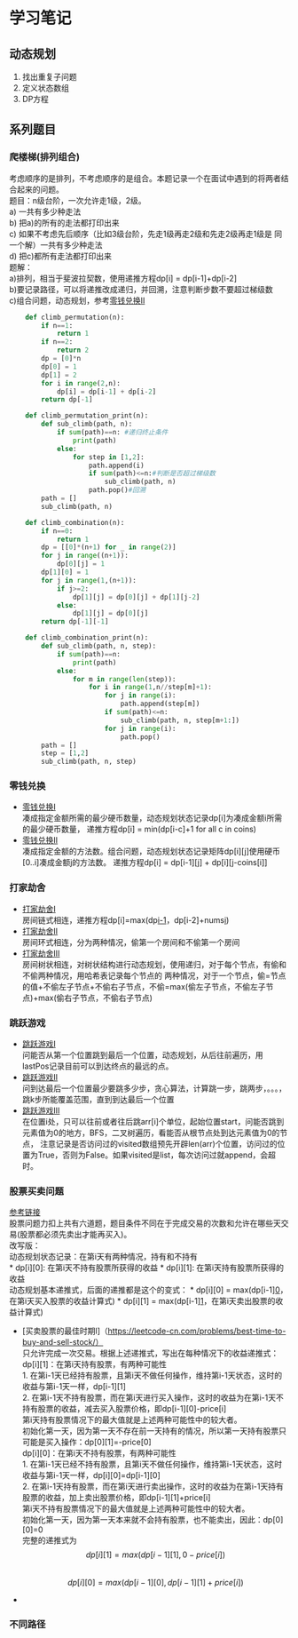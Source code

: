 # 学习笔记
## 动态规划
1. 找出重复子问题  
2. 定义状态数组  
3. DP方程  

## 系列题目
### 爬楼梯(排列组合)
考虑顺序的是排列，不考虑顺序的是组合。本题记录一个在面试中遇到的将两者结合起来的问题。  
题目：n级台阶，一次允许走1级，2级。   
a) 一共有多少种走法   
b) 把a)的所有的走法都打印出来   
c) 如果不考虑先后顺序（比如3级台阶，先走1级再走2级和先走2级再走1级是 同一个解）一共有多少种走法  
d) 把c)都所有走法都打印出来  
题解：  
a)排列，相当于斐波拉契数，使用递推方程dp[i] = dp[i-1]+dp[i-2]  
b)要记录路径，可以将递推改成递归，并回溯，注意判断步数不要超过梯级数  
c)组合问题，动态规划，参考[零钱兑换II](https://leetcode-cn.com/problems/coin-change-2/submissions/)
```python
	def climb_permutation(n): 
		if n==1:
            return 1
        if n==2:
            return 2
        dp = [0]*n
        dp[0] = 1
        dp[1] = 2
        for i in range(2,n):
            dp[i] = dp[i-1] + dp[i-2]
        return dp[-1]
```
```python
	def climb_permutation_print(n):
		def sub_climb(path, n):
			if sum(path)==n: #递归终止条件
				print(path)
			else:
				for step in [1,2]:
					path.append(i)
					if sum(path)<=n:#判断是否超过梯级数
						sub_climb(path, n)
					path.pop()#回溯
		path = []
		sub_climb(path, n)
```
```python
    def climb_combination(n):
		if n==0:
			return 1
		dp = [[0]*(n+1) for _ in range(2)]
		for j in range((n+1)):
			dp[0][j] = 1
		dp[1][0] = 1
		for j in range(1,(n+1)):
			if j>=2:
				dp[1][j] = dp[0][j] + dp[1][j-2]
			else:
				dp[1][j] = dp[0][j]
		return dp[-1][-1]
```
```python
	def climb_combination_print(n):
		def sub_climb(path, n, step):
			if sum(path)==n:
				print(path)
			else:
				for m in range(len(step)):
					for i in range(1,n//step[m]+1):
						for j in range(i):
							path.append(step[m])
						if sum(path)<=n:
							sub_climb(path, n, step[m+1:])
						for j in range(i):
							path.pop()
		path = []
		step = [1,2]
		sub_climb(path, n, step)
```
### 零钱兑换
* [零钱兑换I](https://leetcode-cn.com/problems/coin-change/)  
	凑成指定金额所需的最少硬币数量，动态规划状态记录dp[i]为凑成金额i所需的最少硬币数量，
	递推方程dp[i] = min(dp[i-c]+1 for all c in coins)
* [零钱兑换II](https://leetcode-cn.com/problems/coin-change-2/)  
	凑成指定金额的方法数。组合问题，动态规划状态记录矩阵dp[i][j]使用硬币[0..i]凑成金额j的方法数。
	递推方程dp[i] = dp[i-1][j] + dp[i][j-coins[i]]
### 打家劫舍
* [打家劫舍I](https://leetcode-cn.com/problems/house-robber/)  
	房间链式相连，递推方程dp[i]=max(dp[i-1](不偷第i个房间)，dp[i-2]+nums[i](偷第i个房间))
* [打家劫舍II](https://leetcode-cn.com/problems/house-robber-ii/)  
	房间环式相连，分为两种情况，偷第一个房间和不偷第一个房间
* [打家劫舍III](https://leetcode-cn.com/problems/house-robber-iii/)  
	房间树状相连，对树状结构进行动态规划，使用递归，对于每个节点，有偷和不偷两种情况，用哈希表记录每个节点的
	两种情况，对于一个节点，偷=节点的值+不偷左子节点+不偷右子节点，不偷=max(偷左子节点，不偷左子节点)+max(偷右子节点，不偷右子节点)
### 跳跃游戏
* [跳跃游戏I](https://leetcode-cn.com/problems/jump-game/)  
	问能否从第一个位置跳到最后一个位置，动态规划，从后往前遍历，用lastPos记录目前可以到达终点的最远的点。  
* [跳跃游戏II](https://leetcode-cn.com/problems/jump-game-ii/)  
	问到达最后一个位置最少要跳多少步，贪心算法，计算跳一步，跳两步，。。。，跳k步所能覆盖范围，直到到达最后一个位置  
* [跳跃游戏III](https://leetcode.com/problems/jump-game-iii/)  
	在位置i处，只可以往前或者往后跳arr[i]个单位，起始位置start，问能否跳到元素值为0的地方，BFS，二叉树遍历，看能否从根节点处到达元素值为0的节点，
	注意记录是否访问过的visited数组预先开辟len(arr)个位置，访问过的位置为True，否则为False。如果visited是list，每次访问过就append，会超时。
### 股票买卖问题    
[参考链接](https://leetcode-cn.com/circle/article/qiAgHn/)  
股票问题力扣上共有六道题，题目条件不同在于完成交易的次数和允许在哪些天交易(股票都必须先卖出才能再买入)。    
改写版：  
	动态规划状态记录：在第i天有两种情况，持有和不持有  
		* dp[i][0]: 在第i天不持有股票所获得的收益
		* dp[i][1]: 在第i天持有股票所获得的收益  
	动态规划基本递推式，后面的递推都是这个的变式：
		* dp[i][0] = max(dp[i-1][0](不操作，维持在第i-1天时不持有情况的状态不变)，在第i天买入股票的收益计算式)
		* dp[i][1] = max(dp[i-1][1](不操作，维持在第i-1天时持有情况的状态不变)，在第i天卖出股票的收益计算式)  
- [买卖股票的最佳时期I]（https://leetcode-cn.com/problems/best-time-to-buy-and-sell-stock/）  
	只允许完成一次交易。根据上述递推式，写出在每种情况下的收益递推式：  
	dp[i][1]：在第i天持有股票，有两种可能性   
		1. 在第i-1天已经持有股票，且第i天不做任何操作，维持第i-1天状态，这时的收益与第i-1天一样，dp[i-1][1]  
		2. 在第i-1天不持有股票，而在第i天进行买入操作，这时的收益为在第i-1天不持有股票的收益，减去买入股票价格，即dp[i-1][0]-price[i]  
		第i天持有股票情况下的最大值就是上述两种可能性中的较大者。  
		初始化第一天，因为第一天不存在前一天持有的情况，所以第一天持有股票只可能是买入操作：dp[0][1]=-price[0]  
	dp[i][0]：在第i天不持有股票，有两种可能性  
		1. 在第i-1天已经不持有股票，且第i天不做任何操作，维持第i-1天状态，这时收益与第i-1天一样，dp[i][0]=dp[i-1][0]  
		2. 在第i-1天持有股票，而在第i天进行卖出操作，这时的收益为在第i-1天持有股票的收益，加上卖出股票价格，即dp[i-1][1]+price[i]  
		第i天不持有股票情况下的最大值就是上述两种可能性中的较大者。  
		初始化第一天，因为第一天本来就不会持有股票，也不能卖出，因此：dp[0][0]=0  
	完整的递推式为  
	$$dp[i][1] = max(dp[i-1][1], 0-price[i])$$  
	$$dp[i][0] = max(dp[i-1][0], dp[i-1][1]+price[i])$$
	
- 

### 不同路径

